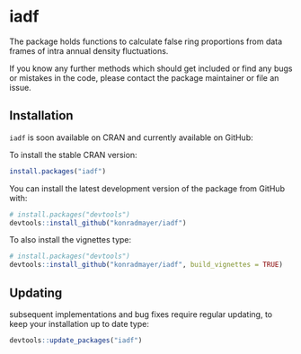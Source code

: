 
<!-- README.md is generated from README.Rmd. Please edit that file -->
iadf
====

The package holds functions to calculate false ring proportions from data frames of intra annual density fluctuations.

If you know any further methods which should get included or find any bugs or mistakes in the code, please contact the package maintainer or file an issue.

Installation
------------

`iadf` is soon available on CRAN and currently available on GitHub:

To install the stable CRAN version:

``` r
install.packages("iadf")
```

You can install the latest development version of the package from GitHub with:

``` r
# install.packages("devtools")
devtools::install_github("konradmayer/iadf")
```

To also install the vignettes type:

``` r
# install.packages("devtools")
devtools::install_github("konradmayer/iadf", build_vignettes = TRUE)
```

Updating
--------

subsequent implementations and bug fixes require regular updating, to keep your installation up to date type:

``` r
devtools::update_packages("iadf")
```
